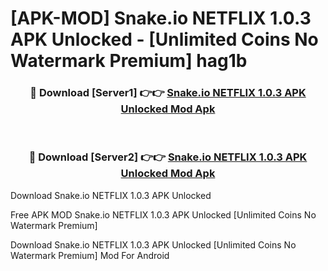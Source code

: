# [APK-MOD] Snake.io NETFLIX 1.0.3 APK Unlocked - [Unlimited Coins No Watermark Premium] hag1b



<div align="center">
<h3>🔴 Download [Server1] 👉👉 <a href="https://momento.my/?title=Snake.io_NETFLIX_1.0.3_APK_Unlocked">Snake.io NETFLIX 1.0.3 APK Unlocked Mod Apk</a></h3><br>

<h3>🔴 Download [Server2] 👉👉 <a href="https://momento.my/?title=Snake.io_NETFLIX_1.0.3_APK_Unlocked">Snake.io NETFLIX 1.0.3 APK Unlocked Mod Apk</a></h3>
</div>



Download Snake.io NETFLIX 1.0.3 APK Unlocked 

Free APK MOD Snake.io NETFLIX 1.0.3 APK Unlocked [Unlimited Coins No Watermark Premium]

Download Snake.io NETFLIX 1.0.3 APK Unlocked [Unlimited Coins No Watermark Premium] Mod For Android
